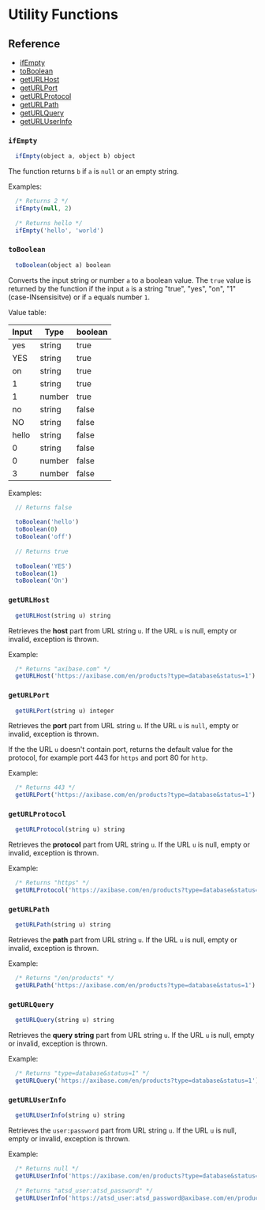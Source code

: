 # Utility Functions

## Reference

* [ifEmpty](#ifempty)
* [toBoolean](#toboolean)
* [getURLHost](#geturlhost)
* [getURLPort](#geturlport)
* [getURLProtocol](#geturlprotocol)
* [getURLPath](#geturlpath)
* [getURLQuery](#geturlquery)
* [getURLUserInfo](#geturluserinfo)

### `ifEmpty`

```javascript
  ifEmpty(object a, object b) object
```

The function returns `b` if `a` is `null` or an empty string.

Examples:

  ```javascript
    /* Returns 2 */  
    ifEmpty(null, 2)
    
    /* Returns hello */  
    ifEmpty('hello', 'world')
  ```
### `toBoolean`

```javascript
  toBoolean(object a) boolean
```

Converts the input string or number `a` to a boolean value. The `true` value is returned by the function if the input `a` is  a string "true", "yes", "on", "1" (case-INsensisitve) or if `a` equals number `1`.

Value table:

Input | Type | boolean
----|---|---
yes | string | true
YES | string | true
on | string | true
1 | string | true
1 | number | true
no | string | false
NO | string | false
hello | string | false 
0 | string | false
0 | number | false
3 | number | false
  
Examples:

```javascript
  // Returns false 
  
  toBoolean('hello')  
  toBoolean(0)
  toBoolean('off')  
  
  // Returns true 
  
  toBoolean('YES')    
  toBoolean(1)  
  toBoolean('On')
```

### `getURLHost`

```javascript
  getURLHost(string u) string
```
Retrieves the **host** part from URL string `u`. If the URL `u` is null, empty or invalid, exception is thrown.

Example:

  ```javascript
    /* Returns "axibase.com" */  
    getURLHost('https://axibase.com/en/products?type=database&status=1')
  ```

### `getURLPort`

```javascript
  getURLPort(string u) integer
```
Retrieves the **port** part from URL string `u`. If the URL `u` is `null`, empty or invalid, exception is thrown.

If the the URL `u` doesn't contain port, returns the default value for the protocol, for example port 443 for `https` and port 80 for `http`.

Example:

  ```javascript
    /* Returns 443 */  
    getURLPort('https://axibase.com/en/products?type=database&status=1')
  ```

### `getURLProtocol`

```javascript
  getURLProtocol(string u) string
```
Retrieves the **protocol** part from URL string `u`. If the URL `u` is null, empty or invalid, exception is thrown.

Example:

  ```javascript
    /* Returns "https" */  
    getURLProtocol('https://axibase.com/en/products?type=database&status=1')
  ```

### `getURLPath`

```javascript
  getURLPath(string u) string
```
Retrieves the **path** part from URL string `u`. If the URL `u` is null, empty or invalid, exception is thrown.

Example:

  ```javascript
    /* Returns "/en/products" */  
    getURLPath('https://axibase.com/en/products?type=database&status=1')
  ```
  
### `getURLQuery`

```javascript
  getURLQuery(string u) string
```
Retrieves the **query string** part from URL string `u`. If the URL `u` is null, empty or invalid, exception is thrown.

Example:

  ```javascript
    /* Returns "type=database&status=1" */  
    getURLQuery('https://axibase.com/en/products?type=database&status=1')
  ```
  
### `getURLUserInfo`

```javascript
  getURLUserInfo(string u) string
```
Retrieves the `user:password` part from URL string `u`. If the URL `u` is null, empty or invalid, exception is thrown.

Example:

  ```javascript
    /* Returns null */  
    getURLUserInfo('https://axibase.com/en/products?type=database&status=1')
    
    /* Returns "atsd_user:atsd_password" */  
    getURLUserInfo('https://atsd_user:atsd_password@axibase.com/en/products?type=database&status=1')
  ```
  
